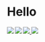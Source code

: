 # Hello

<a href="https://github.com/massao000/">
  <img src="https://github-readme-stats.vercel.app/api?username=massao000&hide=contribs&count_private=true&show_icons=true&theme=tokyonight">
</a>
<a href="https://github.com/massao000/">
  <img src="https://github-readme-stats.vercel.app/api/top-langs/?username=massao000&layout=compact&theme=tokyonight">
</a>

<a href="https://github.com/massao000/">
  <img align="left" src="https://github-readme-stats.vercel.app/api?username=massao000&hide=contribs&count_private=true&show_icons=true&theme=tokyonight" />
</a>
<a href="https://github.com/massao000/">
  <img align="left" src="https://github-readme-stats.vercel.app/api/top-langs/?username=massao000&layout=compact&theme=tokyonight" />
</a>
